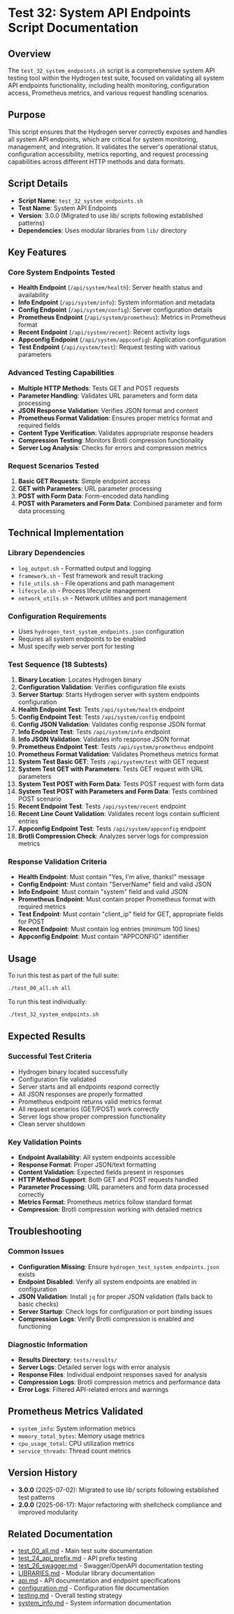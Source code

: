 # Test 32: System API Endpoints Script Documentation

## Overview

The `test_32_system_endpoints.sh` script is a comprehensive system API testing tool within the Hydrogen test suite, focused on validating all system API endpoints functionality, including health monitoring, configuration access, Prometheus metrics, and various request handling scenarios.

## Purpose

This script ensures that the Hydrogen server correctly exposes and handles all system API endpoints, which are critical for system monitoring, management, and integration. It validates the server's operational status, configuration accessibility, metrics reporting, and request processing capabilities across different HTTP methods and data formats.

## Script Details

- **Script Name**: `test_32_system_endpoints.sh`
- **Test Name**: System API Endpoints
- **Version**: 3.0.0 (Migrated to use lib/ scripts following established patterns)
- **Dependencies**: Uses modular libraries from `lib/` directory

## Key Features

### Core System Endpoints Tested

- **Health Endpoint** (`/api/system/health`): Server health status and availability
- **Info Endpoint** (`/api/system/info`): System information and metadata
- **Config Endpoint** (`/api/system/config`): Server configuration details
- **Prometheus Endpoint** (`/api/system/prometheus`): Metrics in Prometheus format
- **Recent Endpoint** (`/api/system/recent`): Recent activity logs
- **Appconfig Endpoint** (`/api/system/appconfig`): Application configuration
- **Test Endpoint** (`/api/system/test`): Request testing with various parameters

### Advanced Testing Capabilities

- **Multiple HTTP Methods**: Tests GET and POST requests
- **Parameter Handling**: Validates URL parameters and form data processing
- **JSON Response Validation**: Verifies JSON format and content
- **Prometheus Format Validation**: Ensures proper metrics format and required fields
- **Content Type Verification**: Validates appropriate response headers
- **Compression Testing**: Monitors Brotli compression functionality
- **Server Log Analysis**: Checks for errors and compression metrics

### Request Scenarios Tested

1. **Basic GET Requests**: Simple endpoint access
2. **GET with Parameters**: URL parameter processing
3. **POST with Form Data**: Form-encoded data handling
4. **POST with Parameters and Form Data**: Combined parameter and form data processing

## Technical Implementation

### Library Dependencies

- `log_output.sh` - Formatted output and logging
- `framework.sh` - Test framework and result tracking
- `file_utils.sh` - File operations and path management
- `lifecycle.sh` - Process lifecycle management
- `network_utils.sh` - Network utilities and port management

### Configuration Requirements

- Uses `hydrogen_test_system_endpoints.json` configuration
- Requires all system endpoints to be enabled
- Must specify web server port for testing

### Test Sequence (18 Subtests)

1. **Binary Location**: Locates Hydrogen binary
2. **Configuration Validation**: Verifies configuration file exists
3. **Server Startup**: Starts Hydrogen server with system endpoints configuration
4. **Health Endpoint Test**: Tests `/api/system/health` endpoint
5. **Config Endpoint Test**: Tests `/api/system/config` endpoint
6. **Config JSON Validation**: Validates config response JSON format
7. **Info Endpoint Test**: Tests `/api/system/info` endpoint
8. **Info JSON Validation**: Validates info response JSON format
9. **Prometheus Endpoint Test**: Tests `/api/system/prometheus` endpoint
10. **Prometheus Format Validation**: Validates Prometheus metrics format
11. **System Test Basic GET**: Tests `/api/system/test` with GET request
12. **System Test GET with Parameters**: Tests GET request with URL parameters
13. **System Test POST with Form Data**: Tests POST request with form data
14. **System Test POST with Parameters and Form Data**: Tests combined POST scenario
15. **Recent Endpoint Test**: Tests `/api/system/recent` endpoint
16. **Recent Line Count Validation**: Validates recent logs contain sufficient entries
17. **Appconfig Endpoint Test**: Tests `/api/system/appconfig` endpoint
18. **Brotli Compression Check**: Analyzes server logs for compression metrics

### Response Validation Criteria

- **Health Endpoint**: Must contain "Yes, I'm alive, thanks!" message
- **Config Endpoint**: Must contain "ServerName" field and valid JSON
- **Info Endpoint**: Must contain "system" field and valid JSON
- **Prometheus Endpoint**: Must contain proper Prometheus format with required metrics
- **Test Endpoint**: Must contain "client_ip" field for GET, appropriate fields for POST
- **Recent Endpoint**: Must contain log entries (minimum 100 lines)
- **Appconfig Endpoint**: Must contain "APPCONFIG" identifier

## Usage

To run this test as part of the full suite:

```bash
./test_00_all.sh all
```

To run this test individually:

```bash
./test_32_system_endpoints.sh
```

## Expected Results

### Successful Test Criteria

- Hydrogen binary located successfully
- Configuration file validated
- Server starts and all endpoints respond correctly
- All JSON responses are properly formatted
- Prometheus endpoint returns valid metrics format
- All request scenarios (GET/POST) work correctly
- Server logs show proper compression functionality
- Clean server shutdown

### Key Validation Points

- **Endpoint Availability**: All system endpoints accessible
- **Response Format**: Proper JSON/text formatting
- **Content Validation**: Expected fields present in responses
- **HTTP Method Support**: Both GET and POST requests handled
- **Parameter Processing**: URL parameters and form data processed correctly
- **Metrics Format**: Prometheus metrics follow standard format
- **Compression**: Brotli compression working with detailed metrics

## Troubleshooting

### Common Issues

- **Configuration Missing**: Ensure `hydrogen_test_system_endpoints.json` exists
- **Endpoint Disabled**: Verify all system endpoints are enabled in configuration
- **JSON Validation**: Install `jq` for proper JSON validation (falls back to basic checks)
- **Server Startup**: Check logs for configuration or port binding issues
- **Compression Logs**: Verify Brotli compression is enabled and functioning

### Diagnostic Information

- **Results Directory**: `tests/results/`
- **Server Logs**: Detailed server logs with error analysis
- **Response Files**: Individual endpoint responses saved for analysis
- **Compression Logs**: Brotli compression metrics and performance data
- **Error Logs**: Filtered API-related errors and warnings

## Prometheus Metrics Validated

- `system_info`: System information metrics
- `memory_total_bytes`: Memory usage metrics
- `cpu_usage_total`: CPU utilization metrics
- `service_threads`: Thread count metrics

## Version History

- **3.0.0** (2025-07-02): Migrated to use lib/ scripts following established test patterns
- **2.0.0** (2025-06-17): Major refactoring with shellcheck compliance and improved modularity

## Related Documentation

- [test_00_all.md](test_00_all.md) - Main test suite documentation
- [test_24_api_prefix.md](test_24_api_prefix.md) - API prefix testing
- [test_26_swagger.md](test_26_swagger.md) - Swagger/OpenAPI documentation testing
- [LIBRARIES.md](LIBRARIES.md) - Modular library documentation
- [api.md](../../docs/api.md) - API documentation and endpoint specifications
- [configuration.md](../../docs/configuration.md) - Configuration file documentation
- [testing.md](../../docs/testing.md) - Overall testing strategy
- [system_info.md](../../docs/system_info.md) - System information documentation
